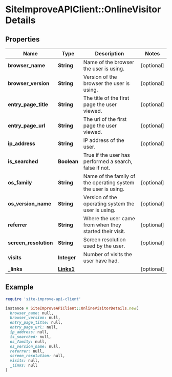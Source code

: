 # SiteImproveAPIClient::OnlineVisitorDetails

## Properties

| Name | Type | Description | Notes |
| ---- | ---- | ----------- | ----- |
| **browser_name** | **String** | Name of the browser the user is using. | [optional] |
| **browser_version** | **String** | Version of the browser the user is using. | [optional] |
| **entry_page_title** | **String** | The title of the first page the user viewed. | [optional] |
| **entry_page_url** | **String** | The url of the first page the user viewed. | [optional] |
| **ip_address** | **String** | IP address of the user. | [optional] |
| **is_searched** | **Boolean** | True if the user has performed a search, false if not. |  |
| **os_family** | **String** | Name of the family of the operating system the user is using. | [optional] |
| **os_version_name** | **String** | Version of the operating system the user is using. | [optional] |
| **referrer** | **String** | Where the user came from when they started their visit. | [optional] |
| **screen_resolution** | **String** | Screen resolution used by the user. | [optional] |
| **visits** | **Integer** | Number of visits the user have had. |  |
| **_links** | [**Links1**](Links1.md) |  | [optional] |

## Example

```ruby
require 'site-improve-api-client'

instance = SiteImproveAPIClient::OnlineVisitorDetails.new(
  browser_name: null,
  browser_version: null,
  entry_page_title: null,
  entry_page_url: null,
  ip_address: null,
  is_searched: null,
  os_family: null,
  os_version_name: null,
  referrer: null,
  screen_resolution: null,
  visits: null,
  _links: null
)
```

